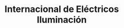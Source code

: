 ---
title: "Internacional de Eléctricos Iluminación"
url: /bogota-d-c/internacional-de-electricos-iluminacion/
shop: hardware
---